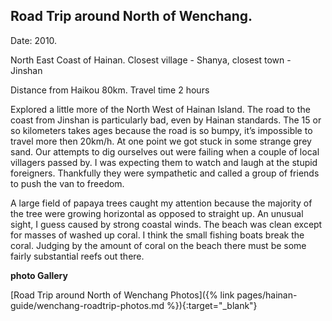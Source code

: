 ## Road Trip around North of Wenchang.

Date: 2010.

North East Coast of Hainan. Closest village - Shanya, closest town -  Jinshan

Distance from Haikou 80km. Travel time 2 hours

Explored a little more of the North West of Hainan Island. The road to the coast from Jinshan is particularly bad, even by Hainan standards. The 15 or so kilometers takes ages because the road is so bumpy, it’s impossible to travel more then 20km/h. At one point we got stuck in some strange grey sand. Our attempts to dig ourselves out were failing when a couple of local villagers passed by. I was expecting them to watch and laugh at the stupid foreigners. Thankfully they were sympathetic and called a group of friends to push the van to freedom.

A large field of papaya trees caught my attention because the majority of the tree were growing horizontal as opposed to straight up. An unusual sight, I guess caused by strong coastal winds. The beach was clean except for masses of washed up coral. I think the small fishing boats break the coral. Judging by the amount of coral on the beach there must be some fairly substantial reefs out there.

**photo Gallery**

[Road Trip around North of Wenchang Photos]({% link pages/hainan-guide/wenchang-roadtrip-photos.md %}){:target="_blank"}